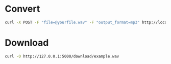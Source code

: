 # Convert

```bash
curl -X POST -F "file=@yourfile.wav" -F "output_format=mp3" http://localhost:5000/convert
```

# Download

```bash
curl -O http://127.0.0.1:5000/download/example.wav
```